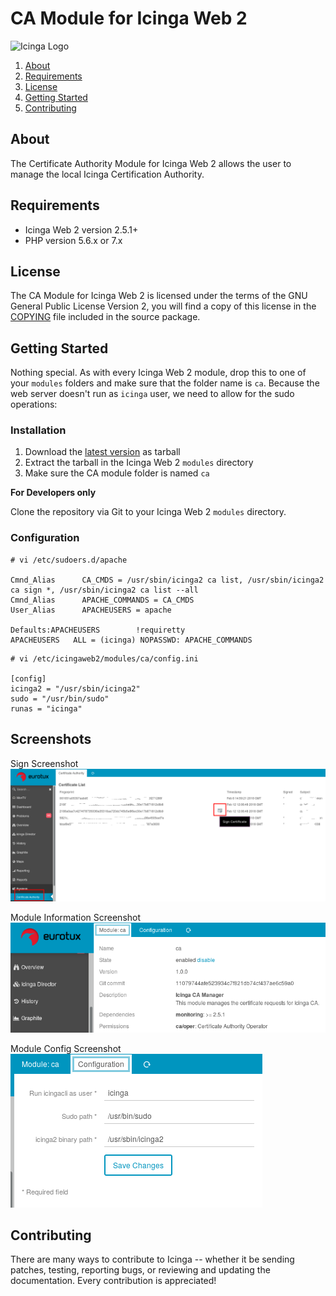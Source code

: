 # CA Module for Icinga Web 2

![Icinga Logo](https://www.icinga.com/wp-content/uploads/2014/06/icinga_logo.png)

1. [About](#about)
2. [Requirements](#requirements)
3. [License](#license)
4. [Getting Started](#getting-started)
5. [Contributing](#contributing)

## About

The Certificate Authority Module for Icinga Web 2 allows the user to manage the
local Icinga Certification Authority.

## Requirements

* Icinga Web 2 version 2.5.1+
* PHP version 5.6.x or 7.x

## License

The CA Module for Icinga Web 2 is licensed under the terms of the GNU
General Public License Version 2, you will find a copy of this license in the
[COPYING](COPYING) file included in the source package.

## Getting Started

Nothing special. As with every Icinga Web 2 module, drop this to one of your
`modules` folders and make sure that the folder name is `ca`. Because the web
server doesn't run as `icinga` user, we need to allow for the sudo operations:

### Installation

1. Download the [latest version](https://github.com/nunofernandes/icingaweb2-module-ca/releases) as tarball
2. Extract the tarball in the Icinga Web 2 `modules` directory
3. Make sure the CA module folder is named `ca`

**For Developers only**

Clone the repository via Git to your Icinga Web 2 `modules` directory.

### Configuration

```
# vi /etc/sudoers.d/apache

Cmnd_Alias      CA_CMDS = /usr/sbin/icinga2 ca list, /usr/sbin/icinga2 ca sign *, /usr/sbin/icinga2 ca list --all
Cmnd_Alias      APACHE_COMMANDS = CA_CMDS
User_Alias      APACHEUSERS = apache

Defaults:APACHEUSERS        !requiretty
APACHEUSERS   ALL = (icinga) NOPASSWD: APACHE_COMMANDS
```

```
# vi /etc/icingaweb2/modules/ca/config.ini

[config]
icinga2 = "/usr/sbin/icinga2"
sudo = "/usr/bin/sudo"
runas = "icinga"
```

## Screenshots

Sign Screenshot
![CA - Sign Menu](doc/screenshot/sign.png)

Module Information Screenshot
![CA - Module Info](doc/screenshot/module.png)

Module Config Screenshot
![CA - Module Config](doc/screenshot/config.png)

## Contributing

There are many ways to contribute to Icinga -- whether it be sending patches,
testing, reporting bugs, or reviewing and updating the documentation. Every
contribution is appreciated!
